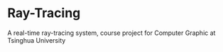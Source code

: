 # Ray-Tracing
A real-time ray-tracing system, course project for Computer Graphic at Tsinghua University
